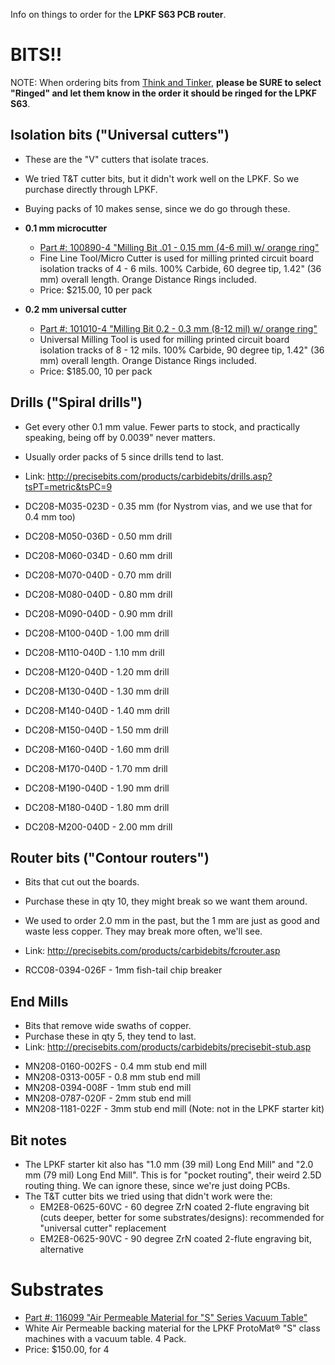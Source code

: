 Info on things to order for the **LPKF S63 PCB router**.

# BITS!!

NOTE: When ordering bits from [Think and Tinker](http://precisebits.com/), **please be SURE to select "Ringed" and let them know in the order it should be ringed for the LPKF S63**.

## Isolation bits ("Universal cutters")

- These are the "V" cutters that isolate traces.
- We tried T&T cutter bits, but it didn't work well on the LPKF. So we purchase directly through LPKF.
- Buying packs of 10 makes sense, since we do go through these.

- **0.1 mm microcutter**
   - [Part #: 100890-4 "Milling Bit .01 - 0.15 mm (4-6 mil) w/ orange ring"](http://www.lpkfusa.com/Store/pages/ProductDetail.aspx?cat=11%2f43&cid=43&pid=211)
   - Fine Line Tool/Micro Cutter is used for milling printed circuit board isolation tracks of 4 - 6 mils. 100% Carbide, 60 degree tip, 1.42" (36 mm) overall length. Orange Distance Rings included.
   - Price: $215.00, 10 per pack
- **0.2 mm universal cutter**
   - [Part #: 101010-4 "Milling Bit 0.2 - 0.3 mm (8-12 mil) w/ orange ring"](http://www.lpkfusa.com/Store/pages/ProductDetail.aspx?cat=11%2f43&cid=43&pid=210)
   - Universal Milling Tool is used for milling printed circuit board isolation tracks of 8 - 12 mils. 100% Carbide, 90 degree tip, 1.42" (36 mm) overall length. Orange Distance Rings included.
   - Price: $185.00, 10 per pack


## Drills ("Spiral drills")

* Get every other 0.1 mm value. Fewer parts to stock, and practically speaking, being off by 0.0039" never matters.
* Usually order packs of 5 since drills tend to last.
* Link: <http://precisebits.com/products/carbidebits/drills.asp?tsPT=metric&tsPC=9>

* DC208-M035-023D - 0.35 mm (for Nystrom vias, and we use that for 0.4 mm too)
* DC208-M050-036D - 0.50 mm drill
* DC208-M060-034D - 0.60 mm drill
* DC208-M070-040D - 0.70 mm drill
* DC208-M080-040D - 0.80 mm drill
* DC208-M090-040D - 0.90 mm drill
* DC208-M100-040D - 1.00 mm drill
* DC208-M110-040D - 1.10 mm drill
* DC208-M120-040D - 1.20 mm drill
* DC208-M130-040D - 1.30 mm drill
* DC208-M140-040D - 1.40 mm drill
* DC208-M150-040D - 1.50 mm drill
* DC208-M160-040D - 1.60 mm drill
* DC208-M170-040D - 1.70 mm drill
* DC208-M190-040D - 1.90 mm drill
* DC208-M180-040D - 1.80 mm drill
* DC208-M200-040D - 2.00 mm drill

## Router bits ("Contour routers")

- Bits that cut out the boards.
- Purchase these in qty 10, they might break so we want them around.
- We used to order 2.0 mm in the past, but the 1 mm are just as good and waste less copper. They may break more often, we'll see.
- Link: <http://precisebits.com/products/carbidebits/fcrouter.asp>

- RCC08-0394-026F - 1mm fish-tail chip breaker

## End Mills

- Bits that remove wide swaths of copper.
- Purchase these in qty 5, they tend to last.
- Link: <http://precisebits.com/products/carbidebits/precisebit-stub.asp>

* MN208-0160-002FS - 0.4 mm stub end mill
* MN208-0313-005F - 0.8 mm stub end mill
* MN208-0394-008F - 1mm stub end mill
* MN208-0787-020F - 2mm stub end mill
* MN208-1181-022F - 3mm stub end mill (Note: not in the LPKF starter kit)

## Bit notes

- The LPKF starter kit also has "1.0 mm (39 mil) Long End Mill" and "2.0 mm (79 mil) Long End Mill". This is for "pocket routing", their weird 2.5D routing thing. We can ignore these, since we're just doing PCBs.
- The T&T cutter bits we tried using that didn't work were the:
   - EM2E8-0625-60VC - 60 degree ZrN coated 2-flute engraving bit (cuts deeper, better for some substrates/designs): recommended for "universal cutter" replacement
   - EM2E8-0625-90VC - 90 degree ZrN coated 2-flute engraving bit, alternative


# Substrates

- [Part #: 116099 "Air Permeable Material for "S" Series Vacuum Table"](http://www.lpkfusa.com/Store/pages/ProductDetail.aspx?cat=6%2f27&cid=27&pid=209)
- White Air Permeable backing material for the LPKF ProtoMat® "S" class machines with a vacuum table. 4 Pack.
- Price: $150.00, for 4
